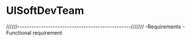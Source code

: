 # UISoftDevTeam



//////------------------------------------------------/////// 
-Requirements 
-Functional requirement  
		
